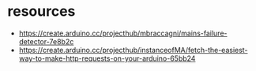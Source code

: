 # resources

- https://create.arduino.cc/projecthub/mbraccagni/mains-failure-detector-7e8b2c
- https://create.arduino.cc/projecthub/instanceofMA/fetch-the-easiest-way-to-make-http-requests-on-your-arduino-65bb24
